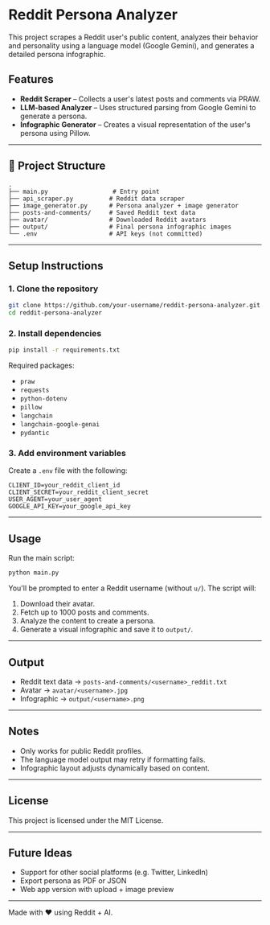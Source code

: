 # Reddit Persona Analyzer

This project scrapes a Reddit user's public content, analyzes their behavior and personality using a language model (Google Gemini), and generates a detailed persona infographic.

##  Features

-  **Reddit Scraper** – Collects a user's latest posts and comments via PRAW.
-  **LLM-based Analyzer** – Uses structured parsing from Google Gemini to generate a persona.
-  **Infographic Generator** – Creates a visual representation of the user's persona using Pillow.

---

## 📁 Project Structure

```
.
├── main.py                  # Entry point
├── api_scraper.py          # Reddit data scraper
├── image_generator.py      # Persona analyzer + image generator
├── posts-and-comments/     # Saved Reddit text data
├── avatar/                 # Downloaded Reddit avatars
├── output/                 # Final persona infographic images
└── .env                    # API keys (not committed)
```

---

##  Setup Instructions

### 1. Clone the repository

```bash
git clone https://github.com/your-username/reddit-persona-analyzer.git
cd reddit-persona-analyzer
```

### 2. Install dependencies

```bash
pip install -r requirements.txt
```

Required packages:

- `praw`
- `requests`
- `python-dotenv`
- `pillow`
- `langchain`
- `langchain-google-genai`
- `pydantic`

### 3. Add environment variables

Create a `.env` file with the following:

```
CLIENT_ID=your_reddit_client_id
CLIENT_SECRET=your_reddit_client_secret
USER_AGENT=your_user_agent
GOOGLE_API_KEY=your_google_api_key
```

---

##  Usage

Run the main script:

```bash
python main.py
```

You'll be prompted to enter a Reddit username (without `u/`). The script will:

1. Download their avatar.
2. Fetch up to 1000 posts and comments.
3. Analyze the content to create a persona.
4. Generate a visual infographic and save it to `output/`.

---

##  Output

- Reddit text data → `posts-and-comments/<username>_reddit.txt`
- Avatar → `avatar/<username>.jpg`
- Infographic → `output/<username>.png`

---

##  Notes

- Only works for public Reddit profiles.
- The language model output may retry if formatting fails.
- Infographic layout adjusts dynamically based on content.

---

##  License

This project is licensed under the MIT License.

---

##  Future Ideas

- Support for other social platforms (e.g. Twitter, LinkedIn)
- Export persona as PDF or JSON
- Web app version with upload + image preview

---

Made with ❤️ using Reddit + AI.
